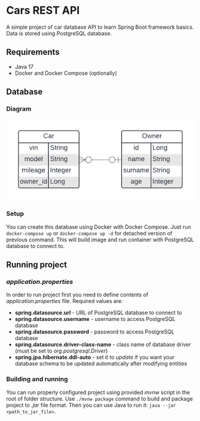 # Cars REST API
A simple project of car database API to learn Spring Boot framework basics. Data is stored using PostgreSQL database.

## Requirements
- Java 17
- Docker and Docker Compose (optionally)

## Database
### Diagram
![Car database Entity Relationship Diagram](./car_db_erd.png)

### Setup
You can create this database using Docker with Docker Compose. Just run `docker-compose up` or `docker-compose up -d` for detached version of previous command. This will build image and run container with PostgreSQL database to connect to.

## Running  project
### _application.properties_
In order to run project first you need to define contents of _application.properties_ file. Required values are:
- **spring.datasource.url** - URL of PostgreSQL database to connect to
- **spring.datasource.username** - username to access PostgreSQL database
- **spring.datasource.password** - password to access PostgreSQL database
- **spring.datasource.driver-class-name** - class name of database driver (must be set to _org.postgresql.Driver_)
- **spring.jpa.hibernate.ddl-auto** - set it to _update_ if you want your database schema to be updated automatically after modifying entities

### Building and running
You can run properly configured project using provided _mvnw_ script in the root of folder structure. Use `./mvnw package` command to build and package project to _.jar_ file format. Then you can use Java to run it: `java --jar <path_to_jar_file>`.